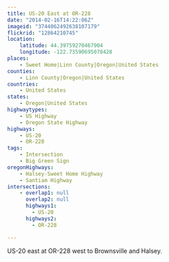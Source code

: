 ```yaml
---
title: US-20 East at OR-228
date: "2014-02-16T14:22:06Z"
imageid: "3744062492638107179"
flickrid: "12864210745"
location:
    latitude: 44.39759270467904
    longitude: -122.73590695078428
places:
    - Sweet Home|Linn County|Oregon|United States
counties:
    - Linn County|Oregon|United States
countries:
    - United States
states:
    - Oregon|United States
highwaytypes:
    - US Highway
    - Oregon State Highway
highways:
    - US-20
    - OR-228
tags:
    - Intersection
    - Big Green Sign
oregonHighways:
    - Halsey-Sweet Home Highway
    - Santiam Highway
intersections:
    - overlap1: null
      overlap2: null
      highways1:
        - US-20
      highways2:
        - OR-228

---
```

US-20 east at OR-228 west to Brownsville and Halsey. 